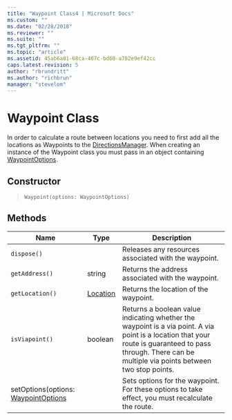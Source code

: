 ```yaml
---
title: "Waypoint Class4 | Microsoft Docs"
ms.custom: ""
ms.date: "02/28/2018"
ms.reviewer: ""
ms.suite: ""
ms.tgt_pltfrm: ""
ms.topic: "article"
ms.assetid: 45ab6a81-68ca-467c-bd60-a782e9ef42cc
caps.latest.revision: 5
author: "rbrundritt"
ms.author: "richbrun"
manager: "stevelom"
---
```

# Waypoint Class
In order to calculate a route between locations you need to first add all the locations as Waypoints to the [DirectionsManager](https://msdn.microsoft.com/library/mt750375.aspx). When creating an instance of the Waypoint class you must pass in an object containing [WaypointOptions](https://msdn.microsoft.com/library/mt750368.aspx).

## Constructor

> `Waypoint(options: WaypointOptions)`

## Methods

| Name                                    | Type | Description                                                                  |
|-----------------------------------------|----------|--------------------------------------------------------------------------|
| `dispose()`                             |          | Releases any resources associated with the waypoint.                     |
| `getAddress()`                          | string   | Returns the address associated with the waypoint.                        |
| `getLocation()`                         | [Location](Location%20Class.md) | Returns the location of the waypoint.             |
| `isViapoint()`                          | boolean  | Returns a boolean value indicating whether the waypoint is a via point. A via point is a location that your route is guaranteed to pass through. There can be multiple via points between two stop points. |
| setOptions(options: [WaypointOptions](https://msdn.microsoft.com/library/mt750368.aspx) |          | Sets options for the waypoint. For these options to take effect, you must recalculate the route.    